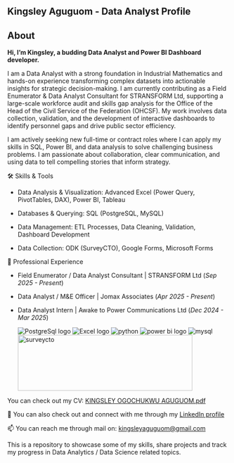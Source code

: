 ## Kingsley Aguguom - Data Analyst Profile
## About
**Hi, I’m Kingsley, a budding Data Analyst and Power BI Dashboard developer.**

I am a Data Analyst with a strong foundation in Industrial Mathematics and hands-on experience transforming complex datasets into actionable insights for strategic decision-making. I am currently contributing as a Field Enumerator & Data Analyst Consultant for STRANSFORM Ltd, supporting a large-scale workforce audit and skills gap analysis for the Office of the Head of the Civil Service of the Federation (OHCSF). My work involves data collection, validation, and the development of interactive dashboards to identify personnel gaps and drive public sector efficiency.

I am actively seeking new full-time or contract roles where I can apply my skills in SQL, Power BI, and data analysis to solve challenging business problems. I am passionate about collaboration, clear communication, and using data to tell compelling stories that inform strategy.

🛠️ Skills & Tools

- Data Analysis & Visualization: Advanced Excel (Power Query, PivotTables, DAX), Power BI, Tableau

- Databases & Querying: SQL (PostgreSQL, MySQL)

- Data Management: ETL Processes, Data Cleaning, Validation, Dashboard Development

- Data Collection: ODK (SurveyCTO), Google Forms, Microsoft Forms

💼 Professional Experience

- Field Enumerator / Data Analyst Consultant | STRANSFORM Ltd (*Sep 2025 - Present*)

- Data Analyst / M&E Officer | Jomax Associates (*Apr 2025 - Present*)

- Data Analyst Intern | Awake to Power Communications Ltd (*Dec 2024 - Mar 2025*)

  ![PostgreSql logo](https://github.com/user-attachments/assets/584eed3b-ca57-4873-b285-0427955bbf97)        ![Excel logo](https://github.com/user-attachments/assets/0b8884d7-bbf3-48a1-b720-1570d95cbc1b)     ![python](https://github.com/user-attachments/assets/629ea701-076f-4637-b93b-80b2ea2d4bb7)       ![power bi logo](https://github.com/user-attachments/assets/791a9207-90f9-4406-9998-444b0f770c2f)       ![mysql](https://github.com/user-attachments/assets/d247516a-437a-4aba-bbf7-f53ce45d5853)    <img width="397" height="127" alt="surveycto" src="https://github.com/user-attachments/assets/deb693bd-91cd-47b9-b1ca-d2310366502e" />
  

You can check out my CV: [KINGSLEY OGOCHUKWU AGUGUOM.pdf](https://github.com/user-attachments/files/17027151/KINGSLEY.OGOCHUKWU.AGUGUOM.pdf)

🔗 You can also check out and connect with me through my [LinkedIn profile](https://www.linkedin.com/in/data-analyst-kingsley-aguguom/)

📫 You can reach me through mail on: [kingsleyaguguom@gmail.com](kingsleyaguguom@gmail.com)
                            
This is a repository to showcase some of my skills, share projects and track my progress in Data Analytics / Data Science related topics.
<!---
DataAnalystKings/DataAnalystKings is a ✨ special ✨ repository because its `README.md` (this file) appears on your GitHub profile.
You can click the Preview link to take a look at your changes.
--->
